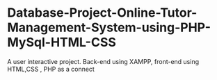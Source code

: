 # Database-Project-Online-Tutor-Management-System-using-PHP-MySql-HTML-CSS
A user interactive project. Back-end using XAMPP, front-end using HTML,CSS , PHP as a connect
